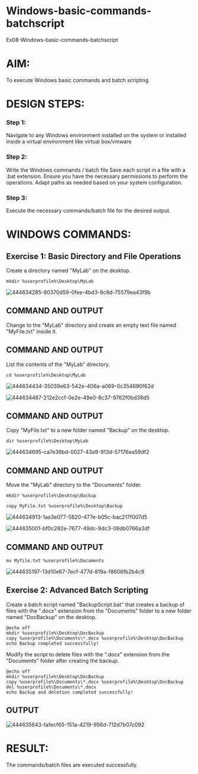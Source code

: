 # Windows-basic-commands-batchscript
Ex08-Windows-basic-commands-batchscript

# AIM:
To execute Windows basic commands and batch scripting

# DESIGN STEPS:

### Step 1:

Navigate to any Windows environment installed on the system or installed inside a virtual environment like virtual box/vmware 

### Step 2:

Write the Windows commands / batch file
Save each script in a file with a .bat extension.
Ensure you have the necessary permissions to perform the operations.
Adapt paths as needed based on your system configuration.
### Step 3:

Execute the necessary commands/batch file for the desired output. 



# WINDOWS COMMANDS:
## Exercise 1: Basic Directory and File Operations
Create a directory named "MyLab" on the desktop.
```
mkdir %userprofile%\Desktop\MyLab
```
![444634285-80370d59-0fee-4bd3-8c8d-75579ea43f9b](https://github.com/user-attachments/assets/cb58f6af-92a0-420e-bcfc-af87a9d12a4d)


## COMMAND AND OUTPUT

Change to the "MyLab" directory and create an empty text file named "MyFile.txt" inside it.

## COMMAND AND OUTPUT

List the contents of the "MyLab" directory.
```
cd %userprofile%\Desktop\MyLab
```


![444634434-35039e63-542e-406a-a069-0c354690f62d](https://github.com/user-attachments/assets/3ba9e0cf-820c-4d2e-afda-de9c2599ca86)

![444634487-212e2ccf-0e2e-49e0-8c37-9762f0bd38d5](https://github.com/user-attachments/assets/6b112cfe-c797-462b-b2b5-311d587bd014)


## COMMAND AND OUTPUT

Copy "MyFile.txt" to a new folder named "Backup" on the desktop.
```
dir %userprofile%\Desktop\MyLab
```
![444634695-ca7e36bd-0027-43a9-913d-57176ea59df2](https://github.com/user-attachments/assets/d5f871f9-a16c-4306-aabd-c07d3c9eee7f)


## COMMAND AND OUTPUT

Move the "MyLab" directory to the "Documents" folder.
```
mkdir %userprofile%\Desktop\Backup

copy MyFile.txt %userprofile%\Desktop\Backup
```
![444634913-1aa3e077-5820-477e-b05c-bac217f007d5](https://github.com/user-attachments/assets/24321306-f598-49ce-b054-a96e1ef784fe)

![444635001-bf0c292e-7677-49dc-9dc3-09db0766a3df](https://github.com/user-attachments/assets/b872ee50-09e4-475c-bdaf-6100096be65a)


## COMMAND AND OUTPUT
```
mv Myfile.txt %userprofile%\Documents
```
![444635197-13d10e67-7ecf-477d-819a-f8606fb2b4c9](https://github.com/user-attachments/assets/c8c940aa-dc2a-417f-a8ef-5fd6980b61e0)

## Exercise 2: Advanced Batch Scripting
Create a batch script named "BackupScript.bat" that creates a backup of files with the ".docx" extension from the "Documents" folder to a new folder named "DocBackup" on the desktop.
```
@echo off
mkdir %userprofile%\Desktop\DocBackup
copy %userprofile%\Documents\*.docx %userprofile%\Desktop\DocBackup
echo Backup completed successfully!
```

Modify the script to delete files with the ".docx" extension from the "Documents" folder after creating the backup.

```
@echo off
mkdir %userprofile%\Desktop\DocBackup
copy %userprofile%\Documents\*.docx %userprofile%\Desktop\DocBackup
del %userprofile%\Documents\*.docx
echo Backup and deletion completed successfully!
```
## OUTPUT
![444635643-fafecf65-151a-4219-956d-712d7b07c092](https://github.com/user-attachments/assets/ed8933c3-01f0-40c4-9dfd-88e049c0de4b)

# RESULT:
The commands/batch files are executed successfully.

